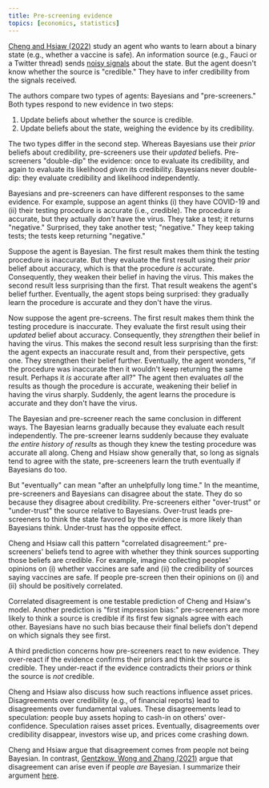 ```yaml
---
title: Pre-screening evidence
topics: [economics, statistics]
---
```


[Cheng and Hsiaw (2022)](https://doi.org/10.1016/j.jet.2021.105401) study an agent who wants to learn about a binary state (e.g., whether a vaccine is safe).
An information source (e.g., Fauci or a Twitter thread) sends [noisy signals](/blog/learning-noisy-signals/) about the state.
But the agent doesn't know whether the source is "credible."
They have to infer credibility from the signals received.

The authors compare two types of agents: Bayesians and "pre-screeners."
Both types respond to new evidence in two steps:

1. Update beliefs about whether the source is credible.
2. Update beliefs about the state, weighing the evidence by its credibility.

The two types differ in the second step.
Whereas Bayesians use their *prior* beliefs about credibility, pre-screeners use their *updated* beliefs.
Pre-screeners "double-dip" the evidence: once to evaluate its credibility, and again to evaluate its likelihood *given* its credibility.
Bayesians never double-dip: they evaluate credibility and likelihood independently.

Bayesians and pre-screeners can have different responses to the same evidence.
For example, suppose an agent thinks (i) they have COVID-19 and (ii) their testing procedure is accurate (i.e., credible).
The procedure  *is* accurate, but they actually *don't* have the virus.
They take a test; it returns "negative."
Surprised, they take another test; "negative."
They keep taking tests; the tests keep returning "negative."

Suppose the agent is Bayesian.
The first result makes them think the testing procedure is inaccurate.
But they evaluate the first result using their *prior* belief about accuracy, which is that the procedure *is* accurate.
Consequently, they weaken their belief in having the virus.
This makes the second result less surprising than the first.
That result weakens the agent's belief further.
Eventually, the agent stops being surprised: they gradually learn the procedure is accurate and they don't have the virus.

Now suppose the agent pre-screens.
The first result makes them think the testing procedure is inaccurate.
They evaluate the first result using their *updated* belief about accuracy.
Consequently, they *strengthen* their belief in having the virus.
This makes the second result less surprising than the first: the agent expects an inaccurate result and, from their perspective, gets one.
They strengthen their belief further.
Eventually, the agent wonders, "if the procedure was inaccurate then it wouldn't keep returning the same result.
Perhaps it *is* accurate after all?"
The agent then evaluates *all* the results as though the procedure is accurate, weakening their belief in having the virus sharply.
Suddenly, the agent learns the procedure is accurate and they don't have the virus.

The Bayesian and pre-screener reach the same conclusion in different ways.
The Bayesian learns gradually because they evaluate each result independently.
The pre-screener learns suddenly because they evaluate *the entire history of results* as though they knew the testing procedure was accurate all along.
Cheng and Hsiaw show generally that, so long as signals tend to agree with the state, pre-screeners learn the truth eventually if Bayesians do too.

But "eventually" can mean "after an unhelpfully long time."
In the meantime, pre-screeners and Bayesians can disagree about the state.
They do so because they disagree about credibility.
Pre-screeners either "over-trust" or "under-trust" the source relative to Bayesians.
Over-trust leads pre-screeners to think the state favored by the evidence is more likely than Bayesians think.
Under-trust has the opposite effect.

Cheng and Hsiaw call this pattern "correlated disagreement:" pre-screeners' beliefs tend to agree with whether they think sources supporting those beliefs are credible.
For example, imagine collecting peoples' opinions on (i) whether vaccines are safe and (ii) the credibility of sources saying vaccines are safe.
If people pre-screen then their opinions on (i) and (ii) should be positively correlated.

Correlated disagreement is one testable prediction of Cheng and Hsiaw's model.
Another prediction is "first impression bias:" pre-screeners are more likely to think a source is credible if its first few signals agree with each other.
Bayesians have no such bias because their final beliefs don't depend on which signals they see first.

A third prediction concerns how pre-screeners react to new evidence.
They over-react if the evidence confirms their priors and think the source is credible.
They under-react if the evidence contradicts their priors *or* think the source is *not* credible.

Cheng and Hsiaw also discuss how such reactions influence asset prices.
Disagreements over credibility (e.g., of financial reports) lead to disagreements over fundamental values.
These disagreements lead to speculation: people buy assets hoping to cash-in on others' over-confidence.
Speculation raises asset prices.
Eventually, disagreements over credibility disappear, investors wise up, and prices come crashing down.

Cheng and Hsiaw argue that disagreement comes from people not being Bayesian.
In contrast, [Gentzkow, Wong and Zhang (2021)](https://web.stanford.edu/~gentzkow/research/trust.pdf) argue that disagreement can arise even if people *are* Bayesian.
I summarize their argument [here](/blog/ideological-bias-trust-information-sources).
